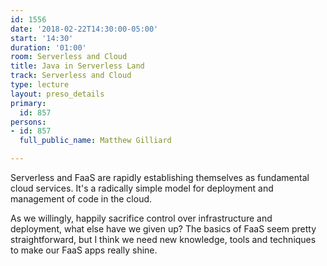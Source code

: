 ```yaml
---
id: 1556
date: '2018-02-22T14:30:00-05:00'
start: '14:30'
duration: '01:00'
room: Serverless and Cloud
title: Java in Serverless Land
track: Serverless and Cloud
type: lecture
layout: preso_details
primary:
  id: 857
persons:
- id: 857
  full_public_name: Matthew Gilliard

---
```

Serverless and FaaS are rapidly establishing themselves as fundamental cloud services. It's a radically simple model for deployment and management of code in the cloud.

As we willingly, happily sacrifice control over infrastructure and deployment, what else have we given up? The basics of FaaS seem pretty straightforward, but I think we need new knowledge, tools and techniques to make our FaaS apps really shine.